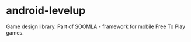 android-levelup
=================

Game design library. Part of SOOMLA - framework for mobile Free To Play games.
